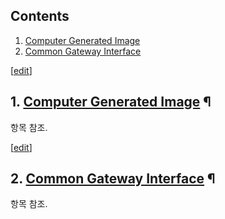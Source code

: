 ## Contents

    

1. [Computer Generated Image](Computer%20Generated%20Image.md)
2. [Common Gateway Interface](Common%20Gateway%20Interface.md)

[[edit](http://rigvedawiki.net/r1/wiki.php/CGI?action=edit&section=1)]

## 1. [Computer Generated Image](Computer%20Generated%20Image.md) ¶

항목 참조.

  

[[edit](http://rigvedawiki.net/r1/wiki.php/CGI?action=edit&section=2)]

## 2. [Common Gateway Interface](Common%20Gateway%20Interface.md) ¶

항목 참조.

